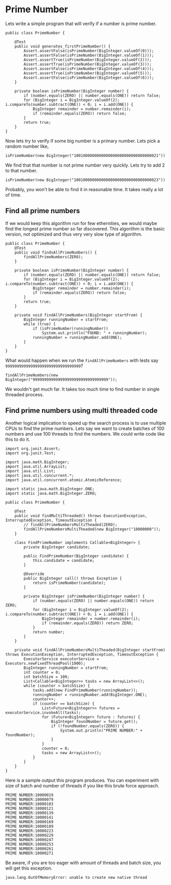 # Prime Number

Lets write a simple program that will verify if a number is prime number.

```
public class PrimeNumber {

    @Test
    public void generates_firstPrimeNumber() {
        Assert.assertFalse(isPrimeNumber(BigInteger.valueOf(0)));
        Assert.assertFalse(isPrimeNumber(BigInteger.valueOf(1)));
        Assert.assertTrue(isPrimeNumber(BigInteger.valueOf(2)));
        Assert.assertTrue(isPrimeNumber(BigInteger.valueOf(3)));
        Assert.assertFalse(isPrimeNumber(BigInteger.valueOf(4)));
        Assert.assertTrue(isPrimeNumber(BigInteger.valueOf(5)));
        Assert.assertFalse(isPrimeNumber(BigInteger.valueOf(6)));
    }

    private boolean isPrimeNumber(BigInteger number) {
        if (number.equals(ZERO) || number.equals(ONE)) return false;
        for (BigInteger i = BigInteger.valueOf(2); i.compareTo(number.subtract(ONE)) < 0; i = i.add(ONE)) {
            BigInteger remainder = number.remainder(i);
            if (remainder.equals(ZERO)) return false;
        }
        return true;
    }
}
```

Now lets try to verify if some big number is a primary number. Lets pick a random number like,

```
isPrimeNumber(new BigInteger("1001000000000000000000000000000000021"))
```

We find that that number is not prime number very quickly. Lets try to add 2 to that number.

```
isPrimeNumber(new BigInteger("1001000000000000000000000000000000023"))
```

Probably, you won't be able to find it in reasonable time. It takes really a lot of time.

## Find all prime numbers

If we would keep this algorithm run for few ethernities, we would maybe find the longest prime number so far discovered. This algorithm is the basic version, not optimized and thus very very slow type of algorithm.

```
public class PrimeNumber {
    @Test
    public void findsAllPrimeNumbers() {
        findAllPrimeNumbers(ZERO);
    }

    private boolean isPrimeNumber(BigInteger number) {
        if (number.equals(ZERO) || number.equals(ONE)) return false;
        for (BigInteger i = BigInteger.valueOf(2); i.compareTo(number.subtract(ONE)) < 0; i = i.add(ONE)) {
            BigInteger remainder = number.remainder(i);
            if (remainder.equals(ZERO)) return false;
        }
        return true;
    }

    private void findAllPrimeNumbers(BigInteger startFrom) {
        BigInteger runningNumber = startFrom;
        while (true) {
            if (isPrimeNumber(runningNumber))
                System.out.println("FOUND: " + runningNumber);
            runningNumber = runningNumber.add(ONE);
        }
    }
}
```

What would happen when we run the `findAllPrimeNumbers` with lests say `999999999999999999999999999999999`?

```
findAllPrimeNumbers(new BigInteger("999999999999999999999999999999999"));
```

We wouldn't get much far. It takes too much time to find number in single threaded process.

## Find prime numbers using multi threaded code

Another logical implication to speed up the search process is to use multiple CPUs to find the prime numbers. Lets say we want to create batches of 100 numbers and use 100 threads to find the numbers. We could write code like this to do it.

```
import org.junit.Assert;
import org.junit.Test;

import java.math.BigInteger;
import java.util.ArrayList;
import java.util.List;
import java.util.concurrent.*;
import java.util.concurrent.atomic.AtomicReference;

import static java.math.BigInteger.ONE;
import static java.math.BigInteger.ZERO;

public class PrimeNumber {

    @Test
    public void findMultiThreaded() throws ExecutionException, InterruptedException, TimeoutException {
        // findAllPrimeNumbersMultiTheaded(ZERO);
        findAllPrimeNumbersMultiTheaded(new BigInteger("10000000"));
    }

    class FindPrimeNumber implements Callable<BigInteger> {
        private BigInteger candidate;

        public FindPrimeNumber(BigInteger candidate) {
            this.candidate = candidate;
        }

        @Override
        public BigInteger call() throws Exception {
            return isPrimeNumber(candidate);
        }

        private BigInteger isPrimeNumber(BigInteger number) {
            if (number.equals(ZERO) || number.equals(ONE)) return ZERO;
            for (BigInteger i = BigInteger.valueOf(2); i.compareTo(number.subtract(ONE)) < 0; i = i.add(ONE)) {
                BigInteger remainder = number.remainder(i);
                if (remainder.equals(ZERO)) return ZERO;
            }
            return number;
        }
    }

    private void findAllPrimeNumbersMultiTheaded(BigInteger startFrom) throws ExecutionException, InterruptedException, TimeoutException {
        ExecutorService executorService = Executors.newFixedThreadPool(1000);
        BigInteger runningNumber = startFrom;
        int counter = 0;
        int batchSize = 100;
        List<Callable<BigInteger>> tasks = new ArrayList<>();
        while (counter < batchSize) {
            tasks.add(new FindPrimeNumber(runningNumber));
            runningNumber = runningNumber.add(BigInteger.ONE);
            counter++;
            if (counter == batchSize) {
                List<Future<BigInteger>> futures = executorService.invokeAll(tasks);
                for (Future<BigInteger> future : futures) {
                    BigInteger foundNumber = future.get();
                    if (!foundNumber.equals(ZERO)) {
                        System.out.println("PRIME NUMBER:" + foundNumber);
                    }
                }
                counter = 0;
                tasks = new ArrayList<>();
            }
        }
    }
}
```

Here is a sample output this program produces. You can experiment with size of batch and number of threads if you like this brute force approach.

```
PRIME NUMBER:10000019
PRIME NUMBER:10000079
PRIME NUMBER:10000103
PRIME NUMBER:10000121
PRIME NUMBER:10000139
PRIME NUMBER:10000141
PRIME NUMBER:10000169
PRIME NUMBER:10000189
PRIME NUMBER:10000223
PRIME NUMBER:10000229
PRIME NUMBER:10000247
PRIME NUMBER:10000253
PRIME NUMBER:10000261
PRIME NUMBER:10000271
```

Be aware, if you are too eager with amount of threads and batch size, you will get this exception.

```
java.lang.OutOfMemoryError: unable to create new native thread
```



